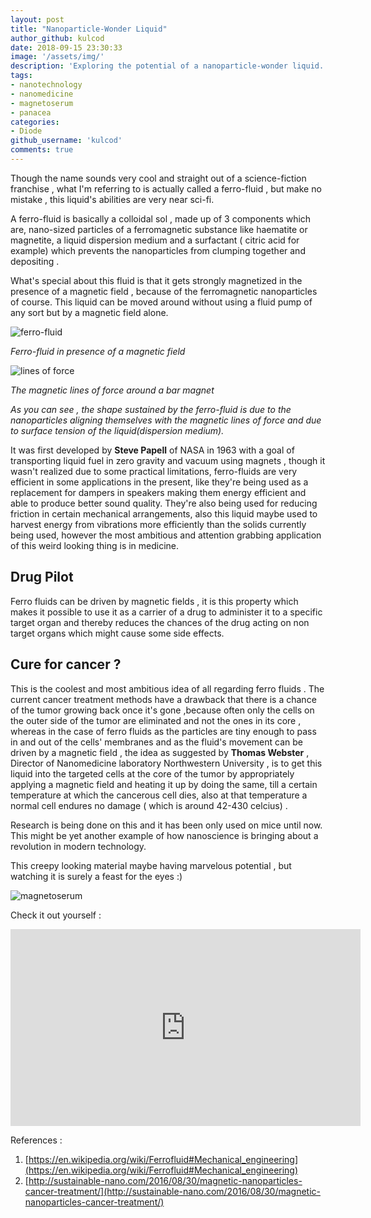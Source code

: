 ```yaml
---
layout: post
title: "Nanoparticle-Wonder Liquid"
author_github: kulcod
date: 2018-09-15 23:30:33
image: '/assets/img/'
description: 'Exploring the potential of a nanoparticle-wonder liquid.'
tags:
- nanotechnology
- nanomedicine
- magnetoserum
- panacea
categories:
- Diode
github_username: 'kulcod'
comments: true
---
```


Though the name sounds very cool and straight out of a science-fiction franchise , what I'm referring to is actually called a ferro-fluid , but make no mistake , this liquid's abilities are very near sci-fi.

A ferro-fluid is basically a colloidal sol , made up of 3 components which are, nano-sized particles of a ferromagnetic substance like haematite or magnetite, a liquid dispersion medium and a surfactant ( citric acid for example) which prevents the nanoparticles from clumping together and depositing .

What's special about this fluid is that it gets strongly magnetized in the presence of a magnetic field , because of the ferromagnetic nanoparticles of course. This liquid can be moved around without using a fluid pump of any sort but by a magnetic field alone.

![ferro-fluid](https://upload.wikimedia.org/wikipedia/commons/2/21/Ferrofluid_Magnet_under_glass_edit.jpg "ferro-fluid")

_Ferro-fluid in presence of a magnetic field_

![lines of force](https://xmdemo.files.wordpress.com/2014/03/0magnetfeld_eines_stabmagneten_006.jpg "lines of force")

_The magnetic lines of force around a bar magnet_

_As you can see , the shape sustained by the ferro-fluid is due to the nanoparticles aligning themselves with the magnetic lines of force and due to surface tension of the liquid(dispersion medium)._


It was first developed by **Steve Papell** of NASA in 1963 with a goal of transporting liquid fuel in zero gravity and vacuum using magnets , though it wasn't realized due to some practical limitations, ferro-fluids are very efficient in some applications in the present, like they're being used as a replacement for dampers in speakers making them energy efficient and able to produce better sound quality. They're also being used for reducing friction in certain mechanical arrangements, also this liquid maybe used to harvest energy from vibrations more efficiently than the solids currently being used, however the most ambitious and attention grabbing application of this weird looking thing is in medicine.

## **Drug Pilot**

Ferro fluids can be driven by magnetic fields , it is this property which makes it possible to use it as a carrier of a drug to administer it to a specific target organ and thereby reduces the chances of the drug acting on non target organs which might cause some side effects.

## **Cure for cancer ?**

This is the coolest and most ambitious idea of all regarding ferro fluids . The current cancer treatment methods have a drawback that there is a chance of the tumor growing back once it's gone ,because often only the cells on the outer side of the tumor are eliminated and not the ones in its core , whereas in the case of ferro fluids as the particles are tiny enough to pass in and out of the cells' membranes and as the fluid's movement can be driven by a magnetic field , the idea as suggested by **Thomas Webster** , Director of Nanomedicine laboratory Northwestern University , is to get this liquid into the targeted cells at the core of the tumor by appropriately applying a magnetic field and heating it up by doing the same, till a certain temperature at which the cancerous cell dies,  also at that temperature a normal cell endures no damage ( which is around 42-430 celcius) .

Research is being done on this and it has been only used on mice until now. This might be yet another example of how nanoscience is bringing about a revolution in modern technology.

This creepy looking material maybe having marvelous potential , but watching it is surely a feast for the eyes :)

![magnetoserum](https://encrypted-tbn0.gstatic.com/images?q=tbn:ANd9GcQpLSWrBMl2_JKdWmj4mAYUr-pZvyfCZS_eMtiO-qKLNm_wBPtN)

Check it out yourself :

<iframe width="560" height="315" src="https://www.youtube.com/embed/5APHa7vscoI" frameborder="0" allow="autoplay; encrypted-media" allowfullscreen></iframe>

References :

1. [https://en.wikipedia.org/wiki/Ferrofluid#Mechanical_engineering](https://en.wikipedia.org/wiki/Ferrofluid#Mechanical_engineering)
2. [http://sustainable-nano.com/2016/08/30/magnetic-nanoparticles-cancer-treatment/](http://sustainable-nano.com/2016/08/30/magnetic-nanoparticles-cancer-treatment/)